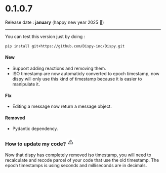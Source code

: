 # 0.1.0.7

Release date : **january** (happy new year 2025 🎉)

***

You can test this version just by doing :

```bash
pip install git+https://github.com/Dispy-inc/Dispy.git
```

#### New

* Support adding reactions and removing them.
* ISO timestamp are now automaticly converted to epoch timestamp, now dispy will only use this kind of timestamp because it is easier to manipulate it.

#### FIx

* Editing a message now return a message object.

#### Removed

* Pydantic dependency.

### How to update my code? <picture><source srcset="../../.gitbook/assets/warning_dark.png" media="(prefers-color-scheme: dark)"><img src="../../.gitbook/assets/warning_light.png" alt=""></picture>

Now that dispy has completely removed iso timestamp, you will need to recalculate and recode parcel of your code that use the old timestamp. The epoch timestamps is using seconds and milliseconds are in decimals.
